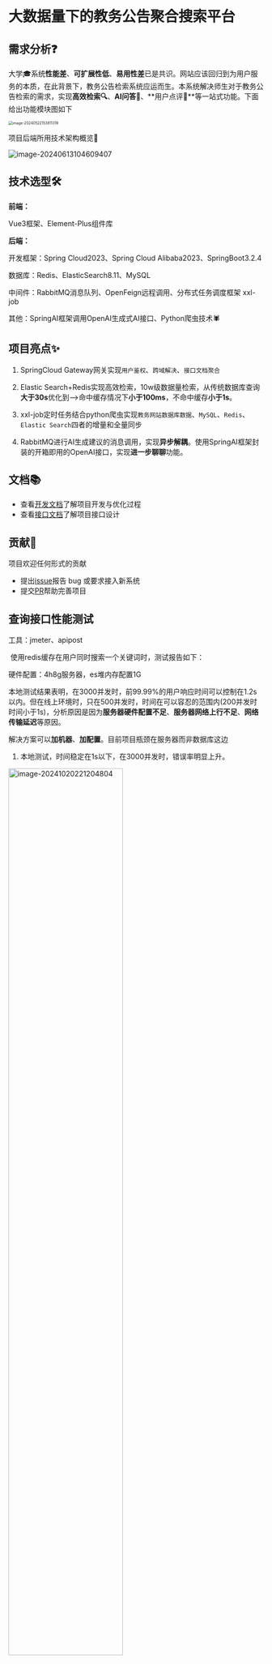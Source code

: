 # 大数据量下的教务公告聚合搜索平台

## 需求分析❓

​		大学🎓系统**性能差**、**可扩展性低**、**易用性差**已是共识。网站应该回归到为用户服务的本质，在此背景下，教务公告检索系统应运而生。本系统解决师生对于教务公告检索的需求，实现**高效检索🔍**、**AI问答🤖**、**用户点评💭**等一站式功能。下面给出功能模块图如下

<img src="https://my-picture-bed1-1321100201.cos.ap-beijing.myqcloud.com/mypictures/image-20240522153811319.png" alt="image-20240522153811319" style="zoom:50%;" />

项目后端所用技术架构概览👀

![image-20240613104609407](https://my-picture-bed1-1321100201.cos.ap-beijing.myqcloud.com/mypictures/image-20240613104609407.png)

## 技术选型🛠️

**前端：**

Vue3框架、Element-Plus组件库

**后端：**

开发框架：Spring Cloud2023、Spring Cloud Alibaba2023、SpringBoot3.2.4

数据库：Redis、ElasticSearch8.11、MySQL

中间件：RabbitMQ消息队列、OpenFeign远程调用、分布式任务调度框架 xxl-job

其他：SpringAI框架调用OpenAI生成式AI接口、Python爬虫技术🕷️

## 项目亮点✨

1. SpringCloud Gateway网关实现`用户鉴权`、`跨域解决`、`接口文档聚合`

2. Elastic Search+Redis实现高效检索，10w级数据量检索，从传统数据库查询**大于30s**优化到—>命中缓存情况下**小于100ms**，不命中缓存**小于1s**。

3. xxl-job定时任务结合python爬虫实现`教务网站数据库数据`、`MySQL`、`Redis`、`Elastic Search`四者的增量和全量同步

4. RabbitMQ进行AI生成建议的消息调用，实现**异步解耦**。使用SpringAI框架封装的开箱即用的OpenAI接口，实现**进一步聊聊**功能。

## 文档📚

- 查看[开发文档](https://github.com/AZCodingAccount/iSchool/blob/main/开发文档.md)了解项目开发与优化过程
- 查看[接口文档](https://github.com/AZCodingAccount/iSchool/tree/main/接口文档)了解项目接口设计

## 贡献🤝

项目欢迎任何形式的贡献

- 提出[issue](https://github.com/AZCodingAccount/iSchool/issues)报告 bug 或要求接入新系统
- 提交[PR](https://github.com/AZCodingAccount/iSchool/pulls)帮助完善项目

## 查询接口性能测试

工具：jmeter、apipost

​		使用redis缓存在用户同时搜索一个关键词时，测试报告如下：

硬件配置：4h8g服务器，es堆内存配置1G

​		本地测试结果表明，在3000并发时，前99.99%的用户响应时间可以控制在1.2s以内。但在线上环境时，只在500并发时，时间在可以容忍的范围内(200并发时时间小于1s)，分析原因是因为**服务器硬件配置不足**、**服务器网络上行不足**、**网络传输延迟**等原因。

解决方案可以**加机器**、**加配置**。目前项目瓶颈在服务器而非数据库这边

1. 本地测试，时间稳定在1s以下，在3000并发时，错误率明显上升。

<img src="https://my-picture-bed1-1321100201.cos.ap-beijing.myqcloud.com/mypictures/image-20241020221204804.png" alt="image-20241020221204804" style="width:67%;" />

不使用缓存，3000并发下，本地QPS和响应时间下降4倍左右，由此可见，虽然es也有缓存，但是redis缓存也是有一定必要的

<img src="https://my-picture-bed1-1321100201.cos.ap-beijing.myqcloud.com/mypictures/image-20241020222542994.png" alt="image-20241020222542994" style="width:67%;" />

1. 在无可用线程时，连接会直接拒绝，解决方案：
   1. 增加最大线程数（默认是100）
   2. 加机器
   3. 改变数据库连接池的大小（默认几十），优化逻辑，每个请求执行快一点（这里已经到顶了）
2. 4h8g服务器，给的es堆内存只有1G。

100并发下，QPS达到了80，平均响应时间在100ms左右

<img src="https://my-picture-bed1-1321100201.cos.ap-beijing.myqcloud.com/mypictures/image-20241020214822618.png" alt="image-20241020214822618" width=66% />

​    500并发下，QPS在40左右徘徊，等待最后几个请求时出现明显卡顿，平均响应时间增加到了4s

<img src="https://my-picture-bed1-1321100201.cos.ap-beijing.myqcloud.com/mypictures/image-20241020215109256.png" alt="image-20241020215109256" style="width:66%;" />

​    1000并发下，与500个用户类似，起初请求QPS在40左右，处理后续请求有明显卡顿，平均响应时间增加到了11s

<img src="https://my-picture-bed1-1321100201.cos.ap-beijing.myqcloud.com/mypictures/image-20241020215539764.png" alt="image-20241020215539764" style="width:66%;" />

2000并发下，QPS15，平均响应时间20s，**第一次出现error**

<img src="https://my-picture-bed1-1321100201.cos.ap-beijing.myqcloud.com/mypictures/image-20241020220259655.png" alt="image-20241020220259655" style="width:67%;" />

增加到4000以后，错误率明显上升达到30%，错误信息为连接超时

<img src="https://my-picture-bed1-1321100201.cos.ap-beijing.myqcloud.com/mypictures/image-20241020220606635.png" alt="image-20241020220606635" style="width:67%;" />

## 快速启动与项目概览 🚀

由于后端涉及到中间件较多，请观看B站视频启动项目与预览项目：[iSchool项目介绍](https://space.bilibili.com/501122856)

项目预览如下：

搜索页

![image-20240719203443727](https://my-picture-bed1-1321100201.cos.ap-beijing.myqcloud.com/mypictures/image-20240719203443727.png)

AI问答页

![image-20240719203531956](https://my-picture-bed1-1321100201.cos.ap-beijing.myqcloud.com/mypictures/image-20240719203531956.png)

社区模块页

![image-20240719203907039](https://my-picture-bed1-1321100201.cos.ap-beijing.myqcloud.com/mypictures/image-20240719203907039.png)

评论页

![image-20240719203941258](https://my-picture-bed1-1321100201.cos.ap-beijing.myqcloud.com/mypictures/image-20240719203941258.png)

个人中心页

![image-20240719203811664](https://my-picture-bed1-1321100201.cos.ap-beijing.myqcloud.com/mypictures/image-20240719203811664.png)

欢迎页

![img](https://my-picture-bed1-1321100201.cos.ap-beijing.myqcloud.com/mypictures/clip_image002.jpg)




